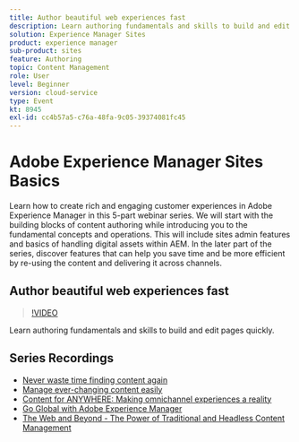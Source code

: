 ```yaml
---
title: Author beautiful web experiences fast
description: Learn authoring fundamentals and skills to build and edit pages quickly
solution: Experience Manager Sites
product: experience manager
sub-product: sites
feature: Authoring
topic: Content Management
role: User
level: Beginner
version: cloud-service
type: Event
kt: 8945
exl-id: cc4b57a5-c76a-48fa-9c05-39374081fc45
---
```

# Adobe Experience Manager Sites Basics

Learn how to create rich and engaging customer experiences in Adobe Experience Manager in this 5-part webinar series. We will start with the building blocks of content authoring while introducing you to the fundamental concepts and operations. This will include sites admin features and basics of handling digital assets within AEM. In the later part of the series, discover features that can help you save time and be more efficient by re-using the content and delivering it across channels.

## Author beautiful web experiences fast

>[!VIDEO](https://video.tv.adobe.com/v/337014/?quality=12&learn=on&hidetitle=true)

Learn authoring fundamentals and skills to build and edit pages quickly.

## Series Recordings

* [Never waste time finding content again](media-library-administration.md)
* [Manage ever-changing content easily](collaboration-tools.md)
* [Content for ANYWHERE: Making omnichannel experiences a reality](omnichannel-experiences.md)
* [Go Global with Adobe Experience Manager](multi-site-management-web-translation.md)
* [The Web and Beyond - The Power of Traditional and Headless Content Management](traditional-headless-content-management.md)
